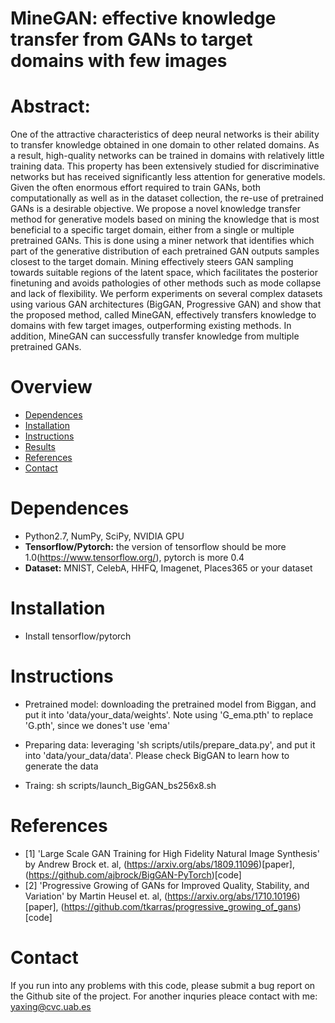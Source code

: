 # MineGAN: effective knowledge transfer from  GANs to target domains with few images 
# Abstract: 
One of the attractive characteristics of deep neural networks is their ability to transfer knowledge obtained in one domain to other related domains. As a result, high-quality networks can be trained in domains with relatively little training data. This property has been extensively studied for discriminative networks but has received significantly less attention for generative models.  Given the often enormous effort required to train GANs, both computationally as well as in the dataset collection, the re-use of pretrained GANs is a desirable objective.  We propose a novel knowledge transfer method for generative models based on mining the knowledge that is most beneficial to a specific target domain, either from a single or multiple pretrained GANs.  This is done using a miner network that identifies which part of the generative distribution of each pretrained GAN outputs samples closest to the target domain.  Mining effectively steers GAN sampling towards suitable regions of the latent space, which facilitates the posterior finetuning and avoids pathologies of other methods such as mode collapse and lack of flexibility.  We perform experiments on several complex datasets using various GAN architectures (BigGAN, Progressive GAN) and show that the proposed method, called MineGAN, effectively transfers knowledge to domains with few target images, outperforming existing methods.  In addition, MineGAN can successfully transfer knowledge from multiple pretrained GANs. 
# Overview 
- [Dependences](#dependences)
- [Installation](#installtion)
- [Instructions](#instructions)
- [Results](#results)
- [References](#references)
- [Contact](#contact)
# Dependences 
- Python2.7, NumPy, SciPy, NVIDIA GPU
- **Tensorflow/Pytorch:** the version of tensorflow should be more 1.0(https://www.tensorflow.org/), pytorch is more 0.4
- **Dataset:** MNIST, CelebA, HHFQ, Imagenet, Places365 or your dataset 

# Installation 
- Install tensorflow/pytorch
# Instructions

- Pretrained model: downloading the pretrained model from Biggan, and put it into 'data/your_data/weights'. Note using 'G_ema.pth' to replace 'G.pth', since we dones't use 'ema'

- Preparing data: leveraging 'sh scripts/utils/prepare_data.py', and put it into 'data/your_data/data'. Please check BigGAN to learn how to generate the data 

- Traing: sh scripts/launch_BigGAN_bs256x8.sh 


# References 
- \[1\] 'Large Scale GAN Training for High Fidelity Natural Image Synthesis' by Andrew Brock et. al, (https://arxiv.org/abs/1809.11096)[paper], (https://github.com/ajbrock/BigGAN-PyTorch)[code] 
- \[2\] 'Progressive Growing of GANs for Improved Quality, Stability, and Variation' by Martin Heusel  et. al, (https://arxiv.org/abs/1710.10196)[paper], (https://github.com/tkarras/progressive_growing_of_gans)[code] 
# Contact


If you run into any problems with this code, please submit a bug report on the Github site of the project. For another inquries pleace contact with me: yaxing@cvc.uab.es
